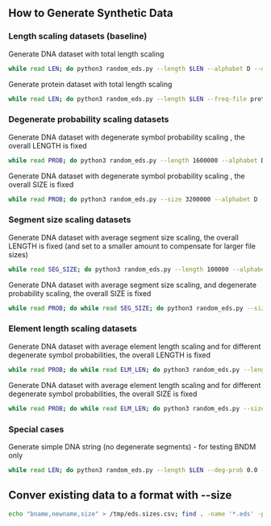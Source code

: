 ## How to Generate Synthetic Data

### Length scaling datasets (baseline)

Generate DNA dataset with total length scaling

```bash
while read LEN; do python3 random_eds.py --length $LEN --alphabet D --deg-prob 0.1 --segment-size-avg 5 --segment-size-max 10 --element-len-avg 5 --element-len-max 10 --decorate-output "synth-dna"; done < lengths.list
```

Generate protein dataset with total length scaling

```bash
while read LEN; do python3 random_eds.py --length $LEN --freq-file protein.freq --deg-prob 0.1 --segment-size-avg 5 --segment-size-max 10 --element-len-avg 5 --element-len-max 10 --decorate-output "synth-protein"; done < lengths.list 
```

### Degenerate probability scaling datasets

Generate DNA dataset with degenerate symbol probability scaling , the overall LENGTH is fixed

```bash
while read PROB; do python3 random_eds.py --length 1600000 --alphabet D --deg-prob $PROB --segment-size-avg 5 --segment-size-max 10 --element-len-avg 5 --element-len-max 10 --decorate-output "synth-prob"; done < deg-prob.list
```

Generate DNA dataset with degenerate symbol probability scaling , the overall SIZE is fixed

```bash
while read PROB; do python3 random_eds.py --size 3200000 --alphabet D --deg-prob $PROB --segment-size-avg 5 --segment-size-max 10 --element-len-avg 5 --element-len-max 10 --decorate-output "synth-prob-fix-size"; done < deg-prob.list
```

### Segment size scaling datasets

Generate DNA dataset with average segment size scaling, the overall LENGTH is fixed (and set to a smaller amount to compensate for larger file sizes)

```bash
while read SEG_SIZE; do python3 random_eds.py --length 100000 --alphabet D --deg-prob 0.1 --segment-size-avg $SEG_SIZE --element-len-avg 5 --element-len-max 10 --decorate-output "synth-seg-size-avg"; done < seg-size-avg.list
```

Generate DNA dataset with average segment size scaling, and degenerate probability scaling, the overall SIZE is fixed

```bash
while read PROB; do while read SEG_SIZE; do python3 random_eds.py --size 3200000 --alphabet D --deg-prob $PROB --segment-size-avg $SEG_SIZE --element-len-avg 5 --element-len-max 10 --decorate-output "synth-seg-size-avg-fix-size"; done < seg-size-avg.list; done < seg-size-avg.deg-prob.list
```

### Element length scaling datasets

Generate DNA dataset with average element length scaling and for different degenerate symbol probabilities, the overall LENGTH is fixed

```bash
while read PROB; do while read ELM_LEN; do python3 random_eds.py --length 1600000 --alphabet D --deg-prob $PROB --segment-size-avg 5 --segment-size-max 10 --element-len-avg $ELM_LEN --decorate-output "synth-elm-len-avg"; done < elm-len-avg.list; done < elm-len-avg.deg-prob.list 
```

Generate DNA dataset with average element length scaling and for different degenerate symbol probabilities, the overall SIZE is fixed

```bash
while read PROB; do while read ELM_LEN; do python3 random_eds.py --size 3200000 --alphabet D --deg-prob $PROB --segment-size-avg 5 --segment-size-max 10 --element-len-avg $ELM_LEN --decorate-output "synth-elm-len-avg-fix-size"; done < elm-len-avg.list; done < elm-len-avg.deg-prob.list 
```

### Special cases

Generate simple DNA string (no degenerate segments) - for testing BNDM only

```bash
while read LEN; do python3 random_eds.py --length $LEN --deg-prob 0.0 --segment-size-avg 0 --segment-size-max 0 --element-len-avg 0 --element-len-max 0 --decorate-output "synth-nodeg"; done < lengths.list
```


## Conver existing data to a format with --size

```bash
echo "bname,newname,size" > /tmp/eds.sizes.csv; find . -name '*.eds' -print0 | while read -d $'\0' FNAME; do SIZE=$(cat $FNAME | tr -d "{}," | wc -c); BNAME=$(basename $FNAME); NEW_FNAME=$(echo $BNAME | sed -n "s/\(.*\).eds/\1_N=$(printf "%010d" $SIZE).eds/p"); mv $FNAME $NEW_FNAME; gsutil mv "gs://prg-str-genome-data/eds/$BNAME" "gs://prg-str-genome-data/eds/$NEW_FNAME" || gsutil cp $NEW_FNAME "gs://prg-str-genome-data/eds/$NEW_FNAME"; done
```